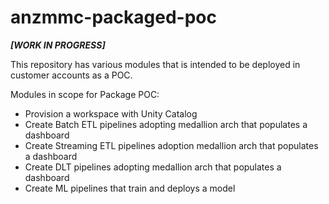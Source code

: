 # anzmmc-packaged-poc

***[WORK IN PROGRESS]***

This repository has various modules that is intended to be deployed in customer accounts as a POC.

Modules in scope for Package POC:
- Provision a workspace with Unity Catalog
- Create Batch ETL pipelines adopting medallion arch that populates a dashboard
- Create Streaming ETL pipelines adoption medallion arch that populates a dashboard
- Create DLT pipelines adopting medallion arch that populates a dashboard
- Create ML pipelines that train and deploys a model